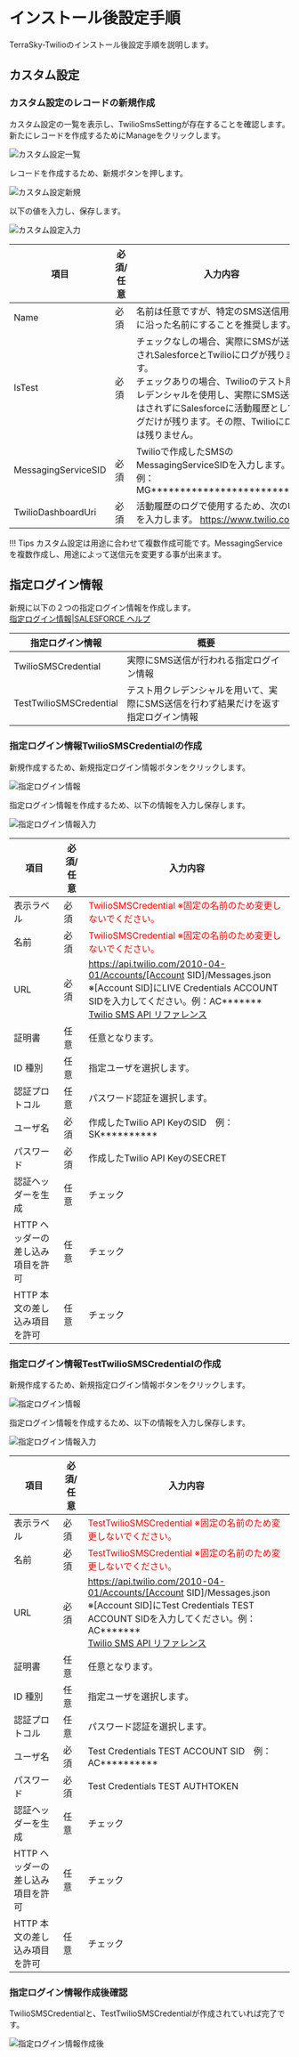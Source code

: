 # インストール後設定手順

TerraSky-Twilioのインストール後設定手順を説明します。

## カスタム設定

### カスタム設定のレコードの新規作成

カスタム設定の一覧を表示し、TwilioSmsSettingが存在することを確認します。
新たにレコードを作成するためにManageをクリックします。

![カスタム設定一覧](img/afterInstall/customSettings.png)

レコードを作成するため、新規ボタンを押します。

![カスタム設定新規](img/afterInstall/TwilioSmsSetting.png)

以下の値を入力し、保存します。

![カスタム設定入力](img/afterInstall/TwilioSmsSettingEdit.png)

|  項目  | 必須/任意 |  入力内容  |
| ---- | ---- | ---- |
|  Name  |  必須  |  名前は任意ですが、特定のSMS送信用途に沿った名前にすることを推奨します。  |
|  IsTest  |  必須  |  チェックなしの場合、実際にSMSが送信されSalesforceとTwilioにログが残ります。<br>チェックありの場合、Twilioのテスト用クレデンシャルを使用し、実際にSMS送信はされずにSalesforceに活動履歴としてログだけが残ります。その際、Twilioにログは残りません。  |
|  MessagingServiceSID  |  必須  |  Twilioで作成したSMSのMessagingServiceSIDを入力します。例：MG***************************  |
|  TwilioDashboardUri  |  必須  | 活動履歴のログで使用するため、次のURLを入力します。 https://www.twilio.com |

!!! Tips
    カスタム設定は用途に合わせて複数作成可能です。MessagingServiceを複数作成し、用途によって送信元を変更する事が出来ます。

## 指定ログイン情報

新規に以下の２つの指定ログイン情報を作成します。<br>
[指定ログイン情報|SALESFORCE ヘルプ](https://help.salesforce.com/articleView?id=named_credentials_about.htm&type=5)

|  指定ログイン情報  | 概要 |
| ---- | ---- |
|  TwilioSMSCredential  |  実際にSMS送信が行われる指定ログイン情報  |
|  TestTwilioSMSCredential  |  テスト用クレデンシャルを用いて、実際にSMS送信を行わず結果だけを返す指定ログイン情報  |

### 指定ログイン情報TwilioSMSCredentialの作成

新規作成するため、新規指定ログイン情報ボタンをクリックします。

![指定ログイン情報](img/afterInstall/NamedCredentials.png)

指定ログイン情報を作成するため、以下の情報を入力し保存します。

![指定ログイン情報入力](img/afterInstall/TwilioSMSCredential.png)

|  項目  | 必須/任意 |  入力内容  |
| ---- | ---- | ---- |
|  表示ラベル  |  必須  |  <font color="Red">TwilioSMSCredential ※固定の名前のため変更しないでください。</font> |
|  名前  |  必須  |  <font color="Red">TwilioSMSCredential ※固定の名前のため変更しないでください。</font> |
|  URL  |  必須  |  https://api.twilio.com/2010-04-01/Accounts/[Account SID]/Messages.json ※[Account SID]にLIVE Credentials ACCOUNT SIDを入力してください。例：AC*******<br> [Twilio SMS API リファレンス](https://www.twilio.com/docs/sms/api#send-messages-with-the-sms-api)  |
|  証明書  |  任意  | 任意となります。 |
|  ID 種別  |  任意  | 指定ユーザを選択します。 |
|  認証プロトコル  |  任意  | パスワード認証を選択します。 |
|  ユーザ名  |  必須  | 作成したTwilio API KeyのSID　例：SK********** |
|  パスワード  |  必須  | 作成したTwilio API KeyのSECRET |
|  認証ヘッダーを生成  |  任意  | チェック |
|  HTTP ヘッダーの差し込み項目を許可  |  任意  | チェック |
|  HTTP 本文の差し込み項目を許可  |  任意  | チェック |

### 指定ログイン情報TestTwilioSMSCredentialの作成

新規作成するため、新規指定ログイン情報ボタンをクリックします。

![指定ログイン情報](img/afterInstall/NamedCredentials.png)

指定ログイン情報を作成するため、以下の情報を入力し保存します。

![指定ログイン情報入力](img/afterInstall/TestTwilioSMSCredential.png)

|  項目  | 必須/任意 |  入力内容  |
| ---- | ---- | ---- |
|  表示ラベル  |  必須  |  <font color="Red">TestTwilioSMSCredential ※固定の名前のため変更しないでください。</font> |
|  名前  |  必須  |  <font color="Red">TestTwilioSMSCredential ※固定の名前のため変更しないでください。</font> |
|  URL  |  必須  |  https://api.twilio.com/2010-04-01/Accounts/[Account SID]/Messages.json ※[Account SID]にTest Credentials TEST ACCOUNT SIDを入力してください。例：AC******* <br> [Twilio SMS API リファレンス](https://www.twilio.com/docs/sms/api#send-messages-with-the-sms-api) |
|  証明書  |  任意  | 任意となります。 |
|  ID 種別  |  任意  | 指定ユーザを選択します。 |
|  認証プロトコル  |  任意  | パスワード認証を選択します。 |
|  ユーザ名  |  必須  | Test Credentials TEST ACCOUNT SID　例：AC********** |
|  パスワード  |  必須  | Test Credentials TEST AUTHTOKEN |
|  認証ヘッダーを生成  |  任意  | チェック |
|  HTTP ヘッダーの差し込み項目を許可  |  任意  | チェック |
|  HTTP 本文の差し込み項目を許可  |  任意  | チェック |

### 指定ログイン情報作成後確認

TwilioSMSCredentialと、TestTwilioSMSCredentialが作成されていれば完了です。

![指定ログイン情報作成後](img/afterInstall/CreatedNamedCredentials.png)

